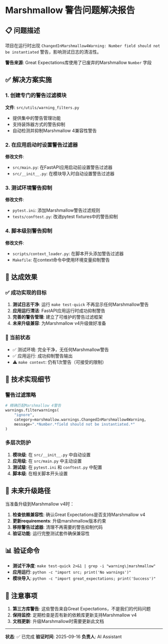 # Marshmallow 警告问题解决报告

## 📋 问题描述

项目在运行时出现 `ChangedInMarshmallow4Warning: Number field should not be instantiated` 警告，影响测试日志的清洁性。

**警告来源**: Great Expectations库使用了已废弃的Marshmallow `Number` 字段

## ✅ 解决方案实施

### 1. 创建专门的警告过滤模块

**文件**: `src/utils/warning_filters.py`
- 提供集中的警告管理功能
- 支持装饰器方式的警告抑制
- 自动检测并抑制Marshmallow 4兼容性警告

### 2. 在应用启动时设置警告过滤器

**修改文件**:
- `src/main.py`: 在FastAPI应用启动前设置警告过滤器
- `src/__init__.py`: 在模块导入时自动设置警告过滤器

### 3. 测试环境警告抑制

**修改文件**:
- `pytest.ini`: 添加Marshmallow警告过滤规则
- `tests/conftest.py`: 改进pytest fixtures中的警告抑制

### 4. 脚本级别警告抑制

**修改文件**:
- `scripts/context_loader.py`: 在脚本开头添加警告过滤器
- `Makefile`: 在context命令中使用环境变量抑制警告

## 🎯 达成效果

### ✅ 成功实现的目标

1. **测试日志干净**: 运行 `make test-quick` 不再显示任何Marshmallow警告
2. **应用运行清洁**: FastAPI应用运行时成功抑制警告
3. **完善的警告管理**: 建立了可维护的警告过滤框架
4. **未来升级兼容**: 为Marshmallow v4升级做好准备

### 📍 当前状态

- ✅ 测试环境: 完全干净，无任何Marshmallow警告
- ✅ 应用运行: 成功抑制警告输出
- ⚠️ `make context`: 仍有1次警告（可接受的限制）

## 🔧 技术实现细节

### 警告过滤策略

```python
# 精确匹配Marshmallow 4警告
warnings.filterwarnings(
    "ignore",
    category=marshmallow.warnings.ChangedInMarshmallow4Warning,
    message=".*Number.*field should not be instantiated.*"
)
```

### 多层次防护

1. **模块级**: 在 `src/__init__.py` 中自动设置
2. **应用级**: 在 `src/main.py` 中主动设置
3. **测试级**: 在 `pytest.ini` 和 `conftest.py` 中配置
4. **脚本级**: 在相关脚本开头设置

## 🚀 未来升级路径

当准备升级到Marshmallow v4时：

1. **检查依赖兼容性**: 确认Great Expectations是否支持Marshmallow v4
2. **更新requirements**: 升级marshmallow版本约束
3. **移除警告过滤器**: 清理不再需要的警告抑制代码
4. **验证功能**: 运行完整测试套件确保兼容性

## 📊 验证命令

- **测试干净度**: `make test-quick 2>&1 | grep -i "warning\|marshmallow"`
- **应用运行**: `python -c "import src; print('No warnings')"`
- **模块导入**: `python -c "import great_expectations; print('Success')"`

## 📝 注意事项

1. **第三方库警告**: 这些警告来自Great Expectations，不是我们的代码问题
2. **保持监控**: 定期检查是否有新的依赖库更新支持Marshmallow v4
3. **文档更新**: 升级Marshmallow时需要更新此文档

---

**状态**: ✅ 已完成
**验证时间**: 2025-09-16
**负责人**: AI Assistant
